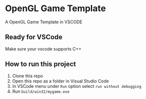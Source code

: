 # OpenGL Game Template
A OpenGL Game Template in VSCODE

## Ready for VSCode
Make sure your vscode supports C++

## How to run this project

1.  Clone this repo
2.  Open this repo as a folder in Visual Studio Code
3.  In VSCode menu under `Run` option select `run without debugging`
4.  Run `build/win32/mygame.exe`